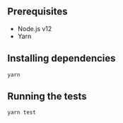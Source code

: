 ## Prerequisites

- Node.js v12
- Yarn

## Installing dependencies

```
yarn
```

## Running the tests

```
yarn test
```